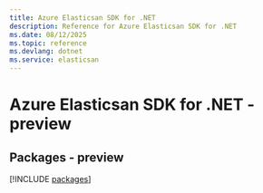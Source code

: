 ```yaml
---
title: Azure Elasticsan SDK for .NET
description: Reference for Azure Elasticsan SDK for .NET
ms.date: 08/12/2025
ms.topic: reference
ms.devlang: dotnet
ms.service: elasticsan
---
```

# Azure Elasticsan SDK for .NET - preview
## Packages - preview
[!INCLUDE [packages](elasticsan-index.md)]